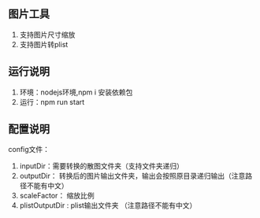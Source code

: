  ## 图片工具
   1. 支持图片尺寸缩放
   2. 支持图片转plist

## 运行说明
 1. 环境：nodejs环境,npm i 安装依赖包
 2. 运行：npm run start


## 配置说明  
 config文件：
1. inputDir：需要转换的散图文件夹（支持文件夹递归）
2. outputDir： 转换后的图片输出文件夹，输出会按照原目录递归输出（注意路径不能有中文）
3. scaleFactor： 缩放比例
4. plistOutputDir : plist输出文件夹 （注意路径不能有中文）